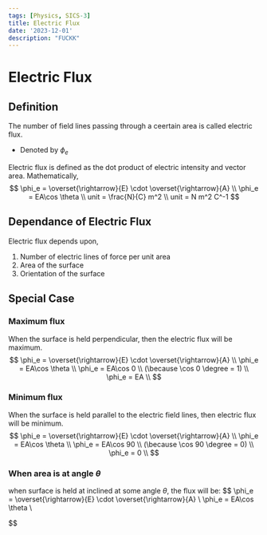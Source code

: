 ```yaml
---
tags: [Physics, SICS-3]
title: Electric Flux
date: '2023-12-01'
description: "FUCKK"
---
```


# Electric Flux
## Definition
The number of field lines passing through a ceertain area is called electric flux.
- Denoted by $\phi_e$

Electric flux is defined as the dot product of electric intensity and vector area.
Mathematically,
$$
\phi_e = \overset{\rightarrow}{E} \cdot \overset{\rightarrow}{A} \\
\phi_e = EA\cos \theta \\
unit = \frac{N}{C} m^2 \\
unit = N m^2 C^-1
$$

## Dependance of Electric Flux
Electric flux depends upon,
1. Number of electric lines of force per unit area
1. Area of the surface
1. Orientation of the surface

## Special Case
### Maximum flux
When the surface is held perpendicular, then the electric flux will be maximum.
$$
\phi_e = \overset{\rightarrow}{E} \cdot \overset{\rightarrow}{A} \\
\phi_e = EA\cos \theta \\
\phi_e = EA\cos 0 \\
(\because \cos 0 \degree = 1) \\
\phi_e = EA \\
$$

### Minimum flux
When the surface is held parallel to the electric field lines, then electric flux will
be minimum.
$$
\phi_e = \overset{\rightarrow}{E} \cdot \overset{\rightarrow}{A} \\
\phi_e = EA\cos \theta \\
\phi_e = EA\cos 90 \\
(\because \cos 90 \degree = 0) \\
\phi_e = 0 \\
$$

### When area is at angle $\theta$
when surface is held at inclined at some angle $\theta$, the flux will be:
$$
\phi_e = \overset{\rightarrow}{E} \cdot \overset{\rightarrow}{A} \\
\phi_e = EA\cos \theta \\

$$
